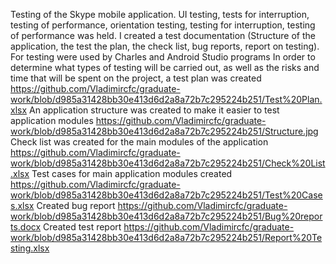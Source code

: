 Testing of the Skype mobile application. UI testing, tests for interruption, testing of performance, orientation testing, testing for interruption, testing of performance was held. I created a test documentation (Structure of the application, the test the plan, the check list, bug reports, report on testing). For testing were used by Charles and Android Studio programs
In order to determine what types of testing will be carried out, as well as the risks and time that will be spent on the project, a test plan was created https://github.com/Vladimircfc/graduate-work/blob/d985a31428bb30e413d6d2a8a72b7c295224b251/Test%20Plan.xlsx
An application structure was created to make it easier to test application modules https://github.com/Vladimircfc/graduate-work/blob/d985a31428bb30e413d6d2a8a72b7c295224b251/Structure.jpg
Check list was created for the main modules of the application https://github.com/Vladimircfc/graduate-work/blob/d985a31428bb30e413d6d2a8a72b7c295224b251/Check%20List.xlsx
Test cases for main application modules created https://github.com/Vladimircfc/graduate-work/blob/d985a31428bb30e413d6d2a8a72b7c295224b251/Test%20Cases.xlsx
Created bug report https://github.com/Vladimircfc/graduate-work/blob/d985a31428bb30e413d6d2a8a72b7c295224b251/Bug%20reports.docx
Created test report https://github.com/Vladimircfc/graduate-work/blob/d985a31428bb30e413d6d2a8a72b7c295224b251/Report%20Testing.xlsx
